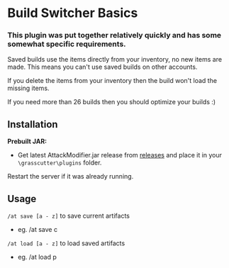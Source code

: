 # Build Switcher Basics

### This plugin was put together relatively quickly and has some somewhat specific requirements.

Saved builds use the items directly from your inventory, no new items are made. This means you can't use saved builds on other accounts.

If you delete the items from your inventory then the build won't load the missing items.

 If you need more than 26 builds then you should optimize your builds :)

## Installation
**Prebuilt JAR:** 
- Get latest AttackModifier.jar release from [releases](https://github.com/NotThorny/BuildSwitcher/releases) and place it in your `\grasscutter\plugins` folder.
 
 Restart the server if it was already running.
 
 ## Usage
 
`/at save [a - z]` to save current artifacts

- eg. /at save c
 
`/at load [a - z]` to load saved artifacts

- eg. /at load p
